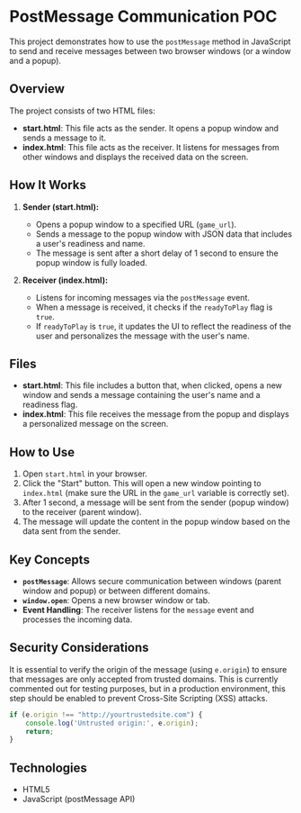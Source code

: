 # PostMessage Communication POC

This project demonstrates how to use the `postMessage` method in JavaScript to send and receive messages between two browser windows (or a window and a popup).

## Overview

The project consists of two HTML files:

- **start.html**: This file acts as the sender. It opens a popup window and sends a message to it.
- **index.html**: This file acts as the receiver. It listens for messages from other windows and displays the received data on the screen.

## How It Works

1. **Sender (start.html):**
   - Opens a popup window to a specified URL (`game_url`).
   - Sends a message to the popup window with JSON data that includes a user's readiness and name.
   - The message is sent after a short delay of 1 second to ensure the popup window is fully loaded.

2. **Receiver (index.html):**
   - Listens for incoming messages via the `postMessage` event.
   - When a message is received, it checks if the `readyToPlay` flag is `true`.
   - If `readyToPlay` is `true`, it updates the UI to reflect the readiness of the user and personalizes the message with the user's name.

## Files

- **start.html**: This file includes a button that, when clicked, opens a new window and sends a message containing the user's name and a readiness flag.
- **index.html**: This file receives the message from the popup and displays a personalized message on the screen.

## How to Use

1. Open `start.html` in your browser.
2. Click the "Start" button. This will open a new window pointing to `index.html` (make sure the URL in the `game_url` variable is correctly set).
3. After 1 second, a message will be sent from the sender (popup window) to the receiver (parent window).
4. The message will update the content in the popup window based on the data sent from the sender.

## Key Concepts

- **`postMessage`**: Allows secure communication between windows (parent window and popup) or between different domains.
- **`window.open`**: Opens a new browser window or tab.
- **Event Handling**: The receiver listens for the `message` event and processes the incoming data.

## Security Considerations

It is essential to verify the origin of the message (using `e.origin`) to ensure that messages are only accepted from trusted domains. This is currently commented out for testing purposes, but in a production environment, this step should be enabled to prevent Cross-Site Scripting (XSS) attacks.

```javascript
if (e.origin !== "http://yourtrustedsite.com") {
    console.log('Untrusted origin:', e.origin);
    return;
}
```

## Technologies
- HTML5
- JavaScript (postMessage API)
